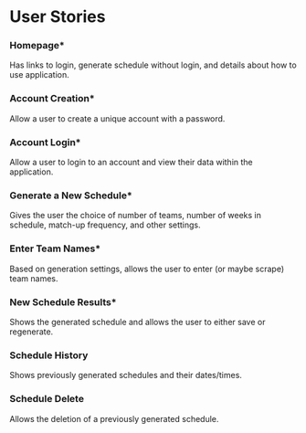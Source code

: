 <h1>User Stories</h1>

<h3>Homepage*</h3>
<p>Has links to login, generate schedule without login, and details about how to use application.</p>

<h3>Account Creation*</h3>
<p>Allow a user to create a unique account with a password.</p>

<h3>Account Login*</h3>
<p>Allow a user to login to an account and view their data within the application.</p>

<h3>Generate a New Schedule*</h3>
<p>Gives the user the choice of number of teams, number of weeks in schedule, match-up frequency, and other settings.</p>

<h3>Enter Team Names*</h3>
<p>Based on generation settings, allows the user to enter (or maybe scrape) team names.</p>

<h3>New Schedule Results*</h3>
<p>Shows the generated schedule and allows the user to either save or regenerate.</p>

<h3>Schedule History</h3>
<p>Shows previously generated schedules and their dates/times.</p>

<h3>Schedule Delete</h3>
<p>Allows the deletion of a previously generated schedule.</p>